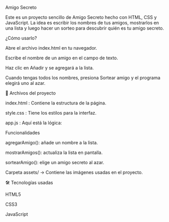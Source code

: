 Amigo Secreto

Este es un proyecto sencillo de Amigo Secreto hecho con HTML, CSS y JavaScript.
La idea es escribir los nombres de tus amigos, mostrarlos en una lista y luego hacer un sorteo para descubrir quién es tu amigo secreto.

 ¿Cómo usarlo?

Abre el archivo index.html en tu navegador.

Escribe el nombre de un amigo en el campo de texto.

Haz clic en Añadir y se agregará a la lista.

Cuando tengas todos los nombres, presiona Sortear amigo y el programa elegirá uno al azar.

📂 Archivos del proyecto

index.html : Contiene la estructura de la página.

style.css : Tiene los estilos para la interfaz.

app.js : Aquí está la lógica:


Funcionalidades

agregarAmigo(): añade un nombre a la lista.

mostrarAmigos(): actualiza la lista en pantalla.

sortearAmigo(): elige un amigo secreto al azar.


Carpeta assets/ → Contiene las imágenes usadas en el proyecto.

🛠️ Tecnologías usadas

HTML5

CSS3

JavaScript 
